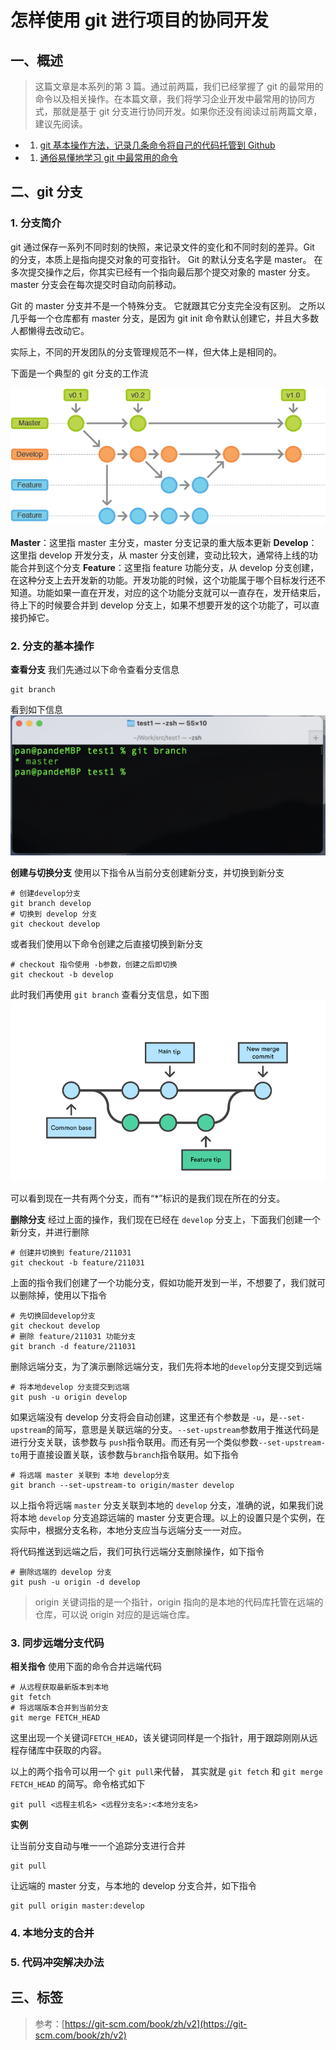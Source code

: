 # 怎样使用 git 进行项目的协同开发

## 一、概述

> 这篇文章是本系列的第 3 篇。通过前两篇，我们已经掌握了 git 的最常用的命令以及相关操作。在本篇文章，我们将学习企业开发中最常用的协同方式，那就是基于 git 分支进行协同开发。如果你还没有阅读过前两篇文章，建议先阅读。

- 1. [git 基本操作方法，记录几条命令将自己的代码托管到 Github](../README.md)
- 1. [通俗易懂地学习 git 中最常用的命令](./note-02.md)

## 二、git 分支

### 1. 分支简介

git 通过保存一系列不同时刻的快照，来记录文件的变化和不同时刻的差异。Git 的分支，本质上是指向提交对象的可变指针。 Git 的默认分支名字是 master。 在多次提交操作之后，你其实已经有一个指向最后那个提交对象的 master 分支。 master 分支会在每次提交时自动向前移动。

Git 的 master 分支并不是一个特殊分支。 它就跟其它分支完全没有区别。 之所以几乎每一个仓库都有 master 分支，是因为 git init 命令默认创建它，并且大多数人都懒得去改动它。

实际上，不同的开发团队的分支管理规范不一样，但大体上是相同的。

下面是一个典型的 git 分支的工作流

![note-02-1.png](../img/note-02-1.png)

**Master**：这里指 master 主分支，master 分支记录的重大版本更新
**Develop**：这里指 develop 开发分支，从 master 分支创建，变动比较大，通常待上线的功能合并到这个分支
**Feature**：这里指 feature 功能分支，从 develop 分支创建，在这种分支上去开发新的功能。开发功能的时候，这个功能属于哪个目标发行还不知道。功能如果一直在开发，对应的这个功能分支就可以一直存在，发开结束后，待上下的时候要合并到 develop 分支上，如果不想要开发的这个功能了，可以直接扔掉它。

### 2. 分支的基本操作

**查看分支**
我们先通过以下命令查看分支信息

```shell
git branch
```

看到如下信息
![note-02-2.png](../img/note-02-2.png)

**创建与切换分支**
使用以下指令从当前分支创建新分支，并切换到新分支

```shell
# 创建develop分支
git branch develop
# 切换到 develop 分支
git checkout develop
```

或者我们使用以下命令创建之后直接切换到新分支

```shell
# checkout 指令使用 -b参数，创建之后即切换
git checkout -b develop
```

此时我们再使用 `git branch` 查看分支信息，如下图
![note-02-3.png](../img/note-02-3.png)

可以看到现在一共有两个分支，而有“\*”标识的是我们现在所在的分支。

**删除分支**
经过上面的操作，我们现在已经在 `develop` 分支上，下面我们创建一个新分支，并进行删除

```shell
# 创建并切换到 feature/211031
git checkout -b feature/211031
```

上面的指令我们创建了一个功能分支，假如功能开发到一半，不想要了，我们就可以删除掉，使用以下指令

```shell
# 先切换回develop分支
git checkout develop
# 删除 feature/211031 功能分支
git branch -d feature/211031
```

删除远端分支，为了演示删除远端分支，我们先将本地的`develop`分支提交到远端

```shell
# 将本地develop 分支提交到远端
git push -u origin develop
```

如果远端没有 develop 分支将会自动创建，这里还有个参数是 `-u`，是`--set-upstream`的简写，意思是关联远端的分支。`--set-upstream`参数用于推送代码是进行分支关联，该参数与 `push`指令联用。而还有另一个类似参数`--set-upstream-to`用于直接设置关联，该参数与`branch`指令联用。如下指令

```shell
# 将远端 master 关联到 本地 develop分支
git branch --set-upstream-to origin/master develop
```

以上指令将远端 `master` 分支关联到本地的 `develop` 分支，准确的说，如果我们说将本地 `develop` 分支追踪远端的 master 分支更合理。以上的设置只是个实例，在实际中，根据分支名称，本地分支应当与远端分支一一对应。

将代码推送到远端之后，我们可执行远端分支删除操作，如下指令

```shell
# 删除远端的 develop 分支
git push -u origin -d develop
```

> origin 关键词指的是一个指针，origin 指向的是本地的代码库托管在远端的仓库，可以说 origin 对应的是远端仓库。

### 3. 同步远端分支代码

**相关指令**
使用下面的命令合并远端代码

```shell
# 从远程获取最新版本到本地
git fetch
# 将远端版本合并到当前分支
git merge FETCH_HEAD
```

这里出现一个关键词`FETCH_HEAD`，该关键词同样是一个指针，用于跟踪刚刚从远程存储库中获取的内容。

以上的两个指令可以用一个 `git pull`来代替， 其实就是 `git fetch` 和 `git merge FETCH_HEAD` 的简写。命令格式如下

```shell
git pull <远程主机名> <远程分支名>:<本地分支名>
```

**实例**

让当前分支自动与唯一一个追踪分支进行合并

```shell
git pull
```

让远端的 master 分支，与本地的 develop 分支合并，如下指令

```shell
git pull origin master:develop
```

### 4. 本地分支的合并

### 5. 代码冲突解决办法

## 三、标签

> 参考：[https://git-scm.com/book/zh/v2](https://git-scm.com/book/zh/v2)
